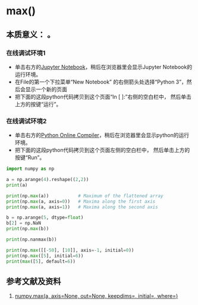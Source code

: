 # max()

## 本质意义： 。

### 在线调试环境1

- 单击右方的[Jupyter Notebook](https://mybinder.org/v2/gh/ipython/ipython-in-depth/master?filepath=binder/Index.ipynb)，稍后在浏览器里会显示Jupyter Notebook的运行环境。
- 在File的第一个下拉菜单“New Notebook” 的右侧箭头处选择“Python 3”，然后会显示一个新的页面
- 把下面的这段python代码拷贝到这个页面“In [ ]:”右侧的空白栏中， 然后单击上方的按键“运行”。

### 在线调试环境2

- 单击右方的[Python Online Compiler](https://trinket.io/python3/a5bd54189b)，稍后在浏览器里会显示python的运行环境。
- 把下面的这段python代码拷贝到这个页面左侧的空白栏中， 然后单击上方的按键“Run”。

```python
import numpy as np

a = np.arange(4).reshape((2,2))
print(a)

print(np.max(a))           # Maximum of the flattened array
print(np.max(a, axis=0))   # Maxima along the first axis
print(np.max(a, axis=1))   # Maxima along the second axis

b = np.arange(5, dtype=float)
b[2] = np.NaN
print(np.max(b))

print(np.nanmax(b))

print(np.max([[-50], [10]], axis=-1, initial=0))
print(np.max([5], initial=6))
print(max([5], default=6))
```

## 参考文献及资料

1. [numpy.max(a, axis=None, out=None, keepdims=<no value>, initial=<no value>, where=<no value>)](https://numpy.org/doc/stable/reference/generated/numpy.max.html#numpy.max)


